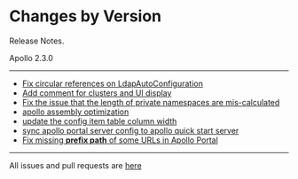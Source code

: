 Changes by Version
==================
Release Notes.

Apollo 2.3.0

------------------
* [Fix circular references on LdapAutoConfiguration](https://github.com/apolloconfig/apollo/pull/5055)
* [Add comment for clusters and UI display](https://github.com/apolloconfig/apollo/pull/5072)
* [Fix the issue that the length of private namespaces are mis-calculated](https://github.com/apolloconfig/apollo/pull/5078)
* [apollo assembly optimization](https://github.com/apolloconfig/apollo/pull/5035)
* [update the config item table column width](https://github.com/apolloconfig/apollo/pull/5131)
* [sync apollo portal server config to apollo quick start server](https://github.com/apolloconfig/apollo/pull/5134)
* [Fix missing **prefix path** of some URLs in Apollo Portal](https://github.com/apolloconfig/apollo/pull/5138)
------------------
All issues and pull requests are [here](https://github.com/apolloconfig/apollo/milestone/14?closed=1)
